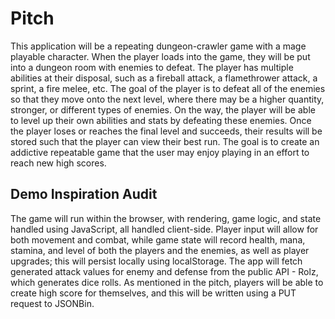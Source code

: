 ﻿# Pitch

This application will be a repeating dungeon-crawler game with a mage playable character. When the player loads into the game, they will be put into a dungeon room with enemies to defeat. The player has multiple abilities at their disposal, such as a fireball attack, a flamethrower attack, a sprint, a fire melee, etc. The goal of the player is to defeat all of the enemies so that they move onto the next level, where there may be a higher quantity, stronger, or different types of enemies. On the way, the player will be able to level up their own abilities and stats by defeating these enemies. Once the player loses or reaches the final level and succeeds, their results will be stored such that the player can view their best run. The goal is to create an addictive repeatable game that the user may enjoy playing in an effort to reach new high scores.


## Demo Inspiration Audit

The game will run within the browser, with rendering, game logic, and state handled using JavaScript, all handled client-side. Player input will allow for both movement and combat, while game state will record health, mana, stamina, and level of both the players and the enemies, as well as player upgrades; this will persist locally using localStorage. The app will fetch generated attack values for enemy and defense from the public API - Rolz, which generates dice rolls. As mentioned in the pitch, players will be able to create high score for themselves, and this will be written using a PUT request to JSONBin.
